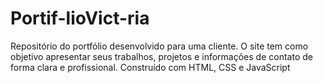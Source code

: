 # Portif-lioVict-ria
Repositório do portfólio desenvolvido para uma cliente. O site tem como objetivo apresentar seus trabalhos, projetos e informações de contato de forma clara e profissional. Construído com HTML, CSS e JavaScript
